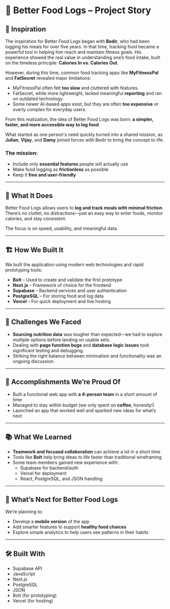 # 🥗 Better Food Logs – Project Story

## 🧠 Inspiration

The inspiration for Better Food Logs began with **Bedir**, who had been logging his meals for over five years. In that time, tracking food became a powerful tool in helping him reach and maintain fitness goals. His experience showed the real value in understanding one’s food intake, built on the timeless principle: **Calories In vs. Calories Out**.

However, during this time, common food tracking apps like **MyFitnessPal** and **FatSecret** revealed major limitations:
- MyFitnessPal often felt **too slow** and cluttered with features.
- FatSecret, while more lightweight, lacked meaningful **reporting** and ran on outdated technology.
- Some newer AI-based apps exist, but they are often **too expensive** or overly complex for everyday users.

From this realization, the idea of Better Food Logs was born: **a simpler, faster, and more accessible way to log food**.

What started as one person's need quickly turned into a shared mission, as **Julian**, **Vijay**, and **Damy** joined forces with Bedir to bring the concept to life.

### The mission:
- Include only **essential features** people will actually use  
- Make food logging as **frictionless** as possible  
- Keep it **free and user-friendly**

---

## 🚀 What It Does

Better Food Logs allows users to **log and track meals with minimal friction**. There’s no clutter, no distractions—just an easy way to enter foods, monitor calories, and stay consistent.

The focus is on speed, usability, and meaningful data.

---

## 🏗️ How We Built It

We built the application using modern web technologies and rapid prototyping tools:

- **Bolt** – Used to create and validate the first prototype  
- **Next.js** – Framework of choice for the frontend  
- **Supabase** – Backend services and user authentication  
- **PostgreSQL** – For storing food and log data  
- **Vercel** – For quick deployment and live hosting

---

## 🚧 Challenges We Faced

- **Sourcing nutrition data** was tougher than expected—we had to explore multiple options before landing on usable sets.
- Dealing with **page function bugs** and **database logic issues** took significant testing and debugging.
- Striking the right balance between minimalism and functionality was an ongoing discussion.

---

## 🏅 Accomplishments We’re Proud Of

- Built a functional web app with **a 4-person team** in a short amount of time
- Managed to stay within budget (we only spent on **coffee**, honestly!)
- Launched an app that worked well and sparked new ideas for what’s next

---

## 📚 What We Learned

- **Teamwork and focused collaboration** can achieve a lot in a short time
- Tools like **Bolt** help bring ideas to life faster than traditional wireframing
- Some team members gained new experience with:
  - Supabase for backend/auth
  - Vercel for deployment
  - React, PostgreSQL, and JSON handling

---

## 🔮 What’s Next for Better Food Logs

We’re planning to:
- Develop a **mobile version** of the app
- Add smarter features to support **healthy food choices**
- Explore simple analytics to help users see patterns in their habits

---

## 🛠️ Built With

- Supabase API  
- JavaScript  
- Next.js
- PostgreSQL  
- JSON  
- Bolt (for prototyping)  
- Vercel (for hosting)